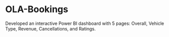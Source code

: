 # OLA-Bookings
Developed an interactive Power BI dashboard with 5 pages: Overall, Vehicle Type, Revenue, Cancellations, and Ratings.
